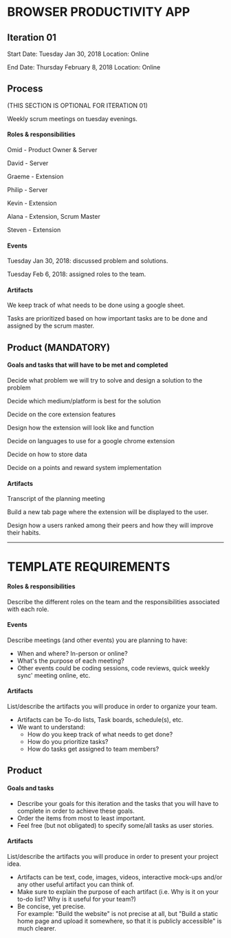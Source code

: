 # BROWSER PRODUCTIVITY APP

## Iteration 01

Start Date: Tuesday Jan 30, 2018
Location: Online
<!--- Established a product and discussed goals of the product. (NOT needed here) --->

End Date: Thursday February 8, 2018
Location: Online
<!--- Assigned roles to the team. --->

## Process
(THIS SECTION IS OPTIONAL FOR ITERATION 01)

Weekly scrum meetings on tuesday evenings. 

#### Roles & responsibilities 

Omid - Product Owner & Server

David - Server

Graeme - Extension

Philip - Server

Kevin - Extension

Alana - Extension, Scrum Master

Steven - Extension

#### Events

Tuesday Jan 30, 2018: discussed problem and solutions.

Tuesday Feb 6, 2018: assigned roles to the team.

#### Artifacts

We keep track of what needs to be done using a google sheet.

Tasks are prioritized based on how important tasks are to be done and assigned by the scrum master.


## Product (MANDATORY)

#### Goals and tasks that will have to be met and completed

Decide what problem we will try to solve and design a solution to the problem

Decide which medium/platform is best for the solution

Decide on the core extension features

Design how the extension will look like and function

Decide on languages to use for a google chrome extension

Decide on how to store data

Decide on a points and reward system implementation

#### Artifacts

Transcript of the planning meeting

Build a new tab page where the extension will be displayed to the user.

Design how a users ranked among their peers and how they will improve their habits.


--------------------------------------------------------------------------------------------------------------------------------

# TEMPLATE REQUIREMENTS
#### Roles & responsibilities

Describe the different roles on the team and the responsibilities associated with each role.

#### Events

Describe meetings (and other events) you are planning to have:

 * When and where? In-person or online?
 * What's the purpose of each meeting?
 * Other events could be coding sessions, code reviews, quick weekly sync' meeting online, etc.

#### Artifacts

List/describe the artifacts you will produce in order to organize your team.       

 * Artifacts can be To-do lists, Task boards, schedule(s), etc.
 * We want to understand:
   * How do you keep track of what needs to get done?
   * How do you prioritize tasks?
   * How do tasks get assigned to team members?


## Product

#### Goals and tasks

 * Describe your goals for this iteration and the tasks that you will have to complete in order to achieve these goals.
 * Order the items from most to least important.
 * Feel free (but not obligated) to specify some/all tasks as user stories.

#### Artifacts

List/describe the artifacts you will produce in order to present your project idea.

 * Artifacts can be text, code, images, videos, interactive mock-ups and/or any other useful artifact you can think of.
 * Make sure to explain the purpose of each artifact (i.e. Why is it on your to-do list? Why is it useful for your team?)
 * Be concise, yet precise.         
   For example: "Build the website" is not precise at all, but "Build a static home page and upload it somewhere, so that it is publicly accessible" is much clearer.

